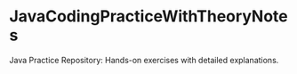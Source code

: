 # JavaCodingPracticeWithTheoryNotes
Java Practice Repository: Hands-on exercises with detailed explanations.
